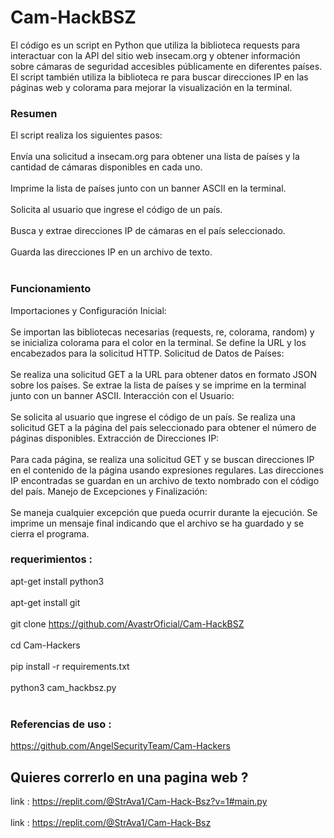 # Cam-HackBSZ
El código es un script en Python que utiliza la biblioteca requests para interactuar con la API del sitio web insecam.org y obtener información sobre cámaras de seguridad accesibles públicamente en diferentes países. El script también utiliza la biblioteca re para buscar direcciones IP en las páginas web y colorama para mejorar la visualización en la terminal.

### Resumen
El script realiza los siguientes pasos:
<br></br>
Envía una solicitud a insecam.org para obtener una lista de países y la cantidad de cámaras disponibles en cada uno.
<br></br>
Imprime la lista de países junto con un banner ASCII en la terminal.
<br></br>
Solicita al usuario que ingrese el código de un país.
<br></br>
Busca y extrae direcciones IP de cámaras en el país seleccionado.
<br></br>
Guarda las direcciones IP en un archivo de texto.
<br></br>
### Funcionamiento
Importaciones y Configuración Inicial:
<br></br>
Se importan las bibliotecas necesarias (requests, re, colorama, random) y se inicializa colorama para el color en la terminal.
Se define la URL y los encabezados para la solicitud HTTP.
Solicitud de Datos de Países:
<br></br>
Se realiza una solicitud GET a la URL para obtener datos en formato JSON sobre los países.
Se extrae la lista de países y se imprime en la terminal junto con un banner ASCII.
Interacción con el Usuario:
<br></br>
Se solicita al usuario que ingrese el código de un país.
Se realiza una solicitud GET a la página del país seleccionado para obtener el número de páginas disponibles.
Extracción de Direcciones IP:
<br></br>
Para cada página, se realiza una solicitud GET y se buscan direcciones IP en el contenido de la página usando expresiones regulares.
Las direcciones IP encontradas se guardan en un archivo de texto nombrado con el código del país.
Manejo de Excepciones y Finalización:
<br></br>
Se maneja cualquier excepción que pueda ocurrir durante la ejecución.
Se imprime un mensaje final indicando que el archivo se ha guardado y se cierra el programa.

### requerimientos :
apt-get install python3
<br></br>
apt-get install git
<br></br>
git clone https://github.com/AvastrOficial/Cam-HackBSZ
<br></br>
cd Cam-Hackers
<br></br>
pip install -r requirements.txt
<br></br>
python3 cam_hackbsz.py
<br></br>
### Referencias de uso :
https://github.com/AngelSecurityTeam/Cam-Hackers

## Quieres correrlo en una pagina web ?
link : https://replit.com/@StrAva1/Cam-Hack-Bsz?v=1#main.py
<br></br>
link : https://replit.com/@StrAva1/Cam-Hack-Bsz
